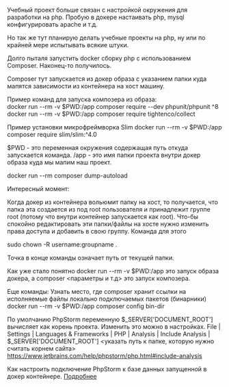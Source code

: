 Учебный проект больше связан с настройкой окружения для разработки на php.
Пробую в докере настаивать php, mysql конфигурировать apache и т.д.

Но так же тут планирую делать учебные проекты на php, ну или по крайней мере испытывать всякие штуки.

Долго пыталя запустить docker сборку php с использованием Composer. Наконец-то получилось.  

Composer тут запускается из докер образа с указанием папки куда мапятся зависимости из контейнера на хост машину.  

Пример команд для запуска композера из образа:  
docker run --rm -v $PWD:/app composer require --dev phpunit/phpunit ^8  
docker run --rm -v $PWD:/app composer require tightenco/collect  

Пример установки микрофреймворка Slim
docker run --rm -v $PWD:/app composer require slim/slim:^4.0

$PWD - это переменная окружения содержащая путь откуда запускается команда.
/app - это имя папки проекта внутри докер образа куда мы мапим наш проект.

docker run --rm composer dump-autoload

Интересный момент:  

Когда докер из контейнера вольюмит папку на хост, то получается, что папка эта создается из под root пользователя и принадлежит группе root (потому что внутри контейнер запускается как root). Что-бы спокойно редактировать эти папки/файлы на хосте нужно изменить права доступа и добавить в свою группу. 
Команда для этого  

sudo chown -R username:groupname .  

Точка в конце команды означает путь от текущей папки.

Как уже стало понятно docker run --rm -v $PWD:/app это запуск образа докера, а composer <параметры и т.д> это запуск композера.

Еще команды:
Узнать место, где composer хранит ссылки на исполняемые файлы локально подключаемых пакетов (бинарники)
docker run --rm -v $PWD:/app composer config bin-dir

По умолчанию PhpStorm переменную $_SERVER['DOCUMENT_ROOT'] вычисляет как корень проекта.
Изменить это можно в настройках. 
File | Settings | Languages & Frameworks | PHP | Analysis | Include Analysis | $_SERVER['DOCUMENT_ROOT'] <указать путь к папке, которую нужно считать корнем сайта>
https://www.jetbrains.com/help/phpstorm/php.html#include-analysis

Как настроить подключение PhpStorm к базе данных запущенной в докер контейнере.
[Подробнее](https://www.jetbrains.com/help/idea/running-a-dbms-image.html)
